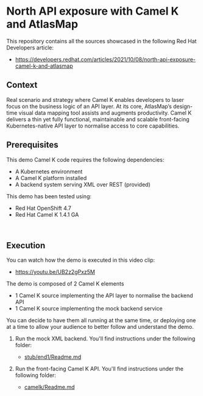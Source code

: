 # North API exposure with Camel K and AtlasMap

This repository contains all the sources showcased in the following Red Hat Developers article:

 - https://developers.redhat.com/articles/2021/10/08/north-api-exposure-camel-k-and-atlasmap

## Context

Real scenario and strategy where Camel K enables developers to laser focus on the business logic of an API layer. At its core, AtlasMap’s design-time visual data mapping tool assists and augments productivity. Camel K delivers a thin yet fully functional, maintainable and scalable front-facing Kubernetes-native API layer to normalise access to core capabilities.

## Prerequisites

This demo Camel K code requires the following dependencies:

 - A Kubernetes environment
 - A Camel K platform installed
 - A backend system serving XML over REST (provided)

This demo has been tested using:
 - Red Hat OpenShift 4.7
 - Red Hat Camel K 1.4.1 GA


</br>

## Execution

You can watch how the demo is executed in this video clip:

 - https://youtu.be/UB2z2gPxz5M

The demo is composed of 2 Camel K elements

 - 1 Camel K source implementing the API layer to normalise the backend API
 - 1 Camel K source implementing the mock backend service 

You can decide to have them all running at the same time, or deploying one at a time to allow your audience to better follow and understand the demo. 

1. Run the mock XML backend. You'll find instructions under the following folder:

   - [stub/end1/Readme.md](./stub/end1/Readme.md)

2. Run the front-facing Camel K API. You'll find instructions under the following folder:

   - [camelk/Readme.md](./camelk/Readme.md)

